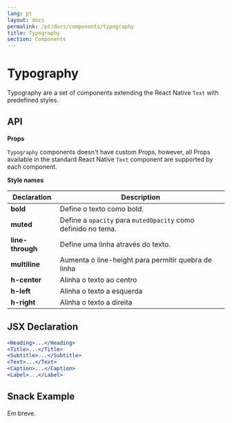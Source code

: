 ```yaml
---
lang: pt
layout: docs
permalink: /pt/docs/components/typography
title: Typography
section: Components
---
```


# Typography

Typography are a set of components extending the React Native `Text` with predefined styles.

## API

**Props**

`Typography` components doesn't have custom Props, however, all Props available in the standard React Native `Text` component are supported by each component.

**Style names**

| Declaration  | Description  |
|--------------|--------------|
| **bold** | Define o texto como bold. |
| **muted** | Define a `opacity` para `mutedOpacity` como definido no tema. |
| **line-through** | Define uma linha através do texto. |
| **multiline** | Aumenta o line-height para permitir quebra de linha |
| **h-center** | Alinha o texto ao centro |
| **h-left** | Alinha o texto a esquerda |
| **h-right** | Alinha o texto a direita |

## JSX Declaration

``` jsx
<Heading>...</Heading>
<Title>...</Title>
<Subtitle>...</Subtitle>
<Text>...</Text>
<Caption>...</Caption>
<Label>...</Label>
```

## Snack Example

Em breve.
